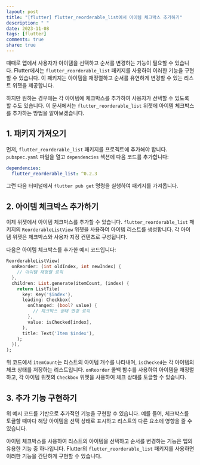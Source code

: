```yaml
---
layout: post
title: "[flutter] flutter_reorderable_list에서 아이템 체크박스 추가하기"
description: " "
date: 2023-11-08
tags: [flutter]
comments: true
share: true
---
```


때때로 앱에서 사용자가 아이템을 선택하고 순서를 변경하는 기능이 필요할 수 있습니다. Flutter에서는 `flutter_reorderable_list` 패키지를 사용하여 이러한 기능을 구현할 수 있습니다. 이 패키지는 아이템을 재정렬하고 순서를 유연하게 변경할 수 있는 리스트 위젯을 제공합니다.

하지만 원하는 경우에는 각 아이템에 체크박스를 추가하여 사용자가 선택할 수 있도록 할 수도 있습니다. 이 문서에서는 `flutter_reorderable_list` 위젯에 아이템 체크박스를 추가하는 방법을 알아보겠습니다.

## 1. 패키지 가져오기

먼저, `flutter_reorderable_list` 패키지를 프로젝트에 추가해야 합니다. `pubspec.yaml` 파일을 열고 `dependencies` 섹션에 다음 코드를 추가합니다:

```yaml
dependencies:
  flutter_reorderable_list: ^0.2.3
```

그런 다음 터미널에서 `flutter pub get` 명령을 실행하여 패키지를 가져옵니다.

## 2. 아이템 체크박스 추가하기

이제 위젯에서 아이템 체크박스를 추가할 수 있습니다. `flutter_reorderable_list` 패키지의 `ReorderableListView` 위젯을 사용하여 아이템 리스트를 생성합니다. 각 아이템 위젯은 체크박스와 사용자 지정 컨텐츠로 구성됩니다. 

다음은 아이템 체크박스를 추가한 예시 코드입니다:

```dart
ReorderableListView(
  onReorder: (int oldIndex, int newIndex) {
    // 아이템 재정렬 로직
  },
  children: List.generate(itemCount, (index) {
    return ListTile(
      key: Key('$index'),
      leading: Checkbox(
        onChanged: (bool? value) {
          // 체크박스 상태 변경 로직
        },
        value: isChecked[index],
      ),
      title: Text('Item $index'),
    );
  }),
);
```

위 코드에서 `itemCount`는 리스트의 아이템 개수를 나타내며, `isChecked`는 각 아이템의 체크 상태를 저장하는 리스트입니다. `onReorder` 콜백 함수를 사용하여 아이템을 재정렬하고, 각 아이템 위젯의 `Checkbox` 위젯을 사용하여 체크 상태를 토글할 수 있습니다.

## 3. 추가 기능 구현하기

위 예시 코드를 기반으로 추가적인 기능을 구현할 수 있습니다. 예를 들어, 체크박스를 토글할 때마다 해당 아이템을 선택 상태로 표시하고 리스트의 다른 요소에 영향을 줄 수 있습니다.

아이템 체크박스를 사용하여 리스트의 아이템을 선택하고 순서를 변경하는 기능은 앱의 유용한 기능 중 하나입니다. Flutter의 `flutter_reorderable_list` 패키지를 사용하면 이러한 기능을 간단하게 구현할 수 있습니다.